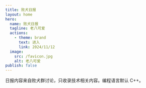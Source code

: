 ```yaml
---
title: 败犬日报
layout: home
hero:
  name: 败犬日报
  tagline: 老八可爱
  actions:
    - theme: brand
      text: 进入
      link: 2024/11/12
  image:
    src: /favicon.jpg
    alt: 老八可爱
publish: false
---
```


日报内容来自败犬群讨论，只收录技术相关内容。编程语言默认 C++。
